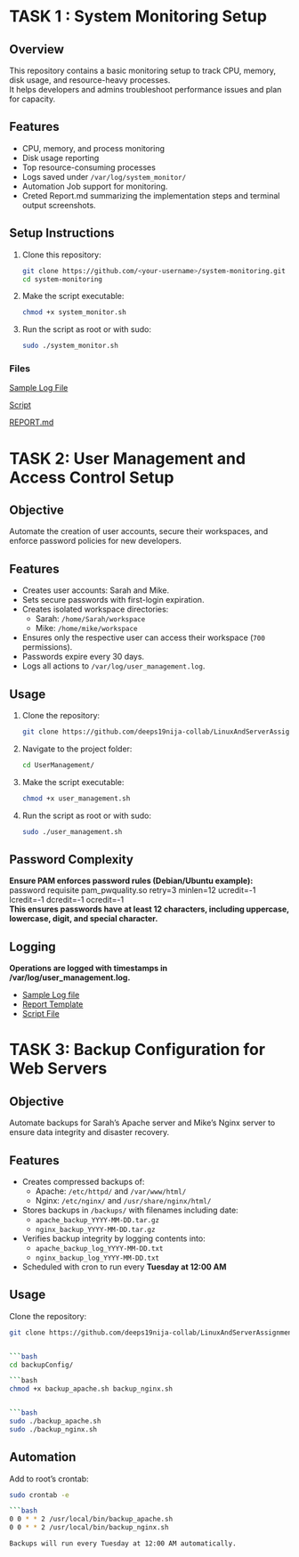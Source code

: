 
# TASK 1 : System Monitoring Setup

## Overview
This repository contains a basic monitoring setup to track CPU, memory, disk usage, and resource-heavy processes.  
It helps developers and admins troubleshoot performance issues and plan for capacity.

## Features
- CPU, memory, and process monitoring
- Disk usage reporting
- Top resource-consuming processes
- Logs saved under `/var/log/system_monitor/`
- Automation Job support for monitoring.
- Creted Report.md summarizing the implementation steps and terminal output screenshots.  

## Setup Instructions
1. Clone this repository:
   ```bash
   git clone https://github.com/<your-username>/system-monitoring.git
   cd system-monitoring
2. Make the script executable:
   ```bash
   chmod +x system_monitor.sh
   
4. Run the script as root or with sudo:
   ```bash
   sudo ./system_monitor.sh

   ```
### Files
[Sample Log File](https://github.com/deeps19nija-collab/LinuxAndServerAssignment/blob/main/monitoring/system_report_2025-09-14_15-38.log)  

[Script](https://github.com/deeps19nija-collab/LinuxAndServerAssignment/blob/main/monitoring/system_monitor.sh)  

[REPORT.md](https://github.com/deeps19nija-collab/LinuxAndServerAssignment/blob/main/monitoring/REPORT.md)  

   

# TASK 2: User Management and Access Control Setup

## Objective
Automate the creation of user accounts, secure their workspaces, and enforce password policies for new developers.

## Features
- Creates user accounts: Sarah and Mike.
- Sets secure passwords with first-login expiration.
- Creates isolated workspace directories:
  - Sarah: `/home/Sarah/workspace`
  - Mike: `/home/mike/workspace`
- Ensures only the respective user can access their workspace (`700` permissions).
- Passwords expire every 30 days.
- Logs all actions to `/var/log/user_management.log`.

## Usage
1. Clone the repository:
   ```bash
   git clone https://github.com/deeps19nija-collab/LinuxAndServerAssignment.git

2. Navigate to the project folder: 
   ```bash
   cd UserManagement/

3. Make the script executable:
   ```bash
   chmod +x user_management.sh

4. Run the script as root or with sudo:  
   ```bash
   sudo ./user_management.sh

## Password Complexity  

**Ensure PAM enforces password rules (Debian/Ubuntu example):**  
password requisite pam_pwquality.so retry=3 minlen=12 ucredit=-1 lcredit=-1 dcredit=-1 ocredit=-1  
**This ensures passwords have at least 12 characters, including uppercase, lowercase, digit, and special character.**  

## Logging
**Operations are logged with timestamps in /var/log/user_management.log.**  

- [Sample Log file](https://github.com/deeps19nija-collab/LinuxAndServerAssignment/blob/main/UserManagement/user_management.log)
- [Report Template](https://github.com/deeps19nija-collab/LinuxAndServerAssignment/blob/main/UserManagement/USERMGMTREPORT.md)
- [Script File](https://github.com/deeps19nija-collab/LinuxAndServerAssignment/blob/main/UserManagement/user_management.sh)

# TASK 3: Backup Configuration for Web Servers

## Objective
Automate backups for Sarah’s Apache server and Mike’s Nginx server to ensure data integrity and disaster recovery.

## Features
- Creates compressed backups of:
  - Apache: `/etc/httpd/` and `/var/www/html/`
  - Nginx: `/etc/nginx/` and `/usr/share/nginx/html/`
- Stores backups in `/backups/` with filenames including date:
  - `apache_backup_YYYY-MM-DD.tar.gz`
  - `nginx_backup_YYYY-MM-DD.tar.gz`
- Verifies backup integrity by logging contents into:
  - `apache_backup_log_YYYY-MM-DD.txt`
  - `nginx_backup_log_YYYY-MM-DD.txt`
- Scheduled with cron to run every **Tuesday at 12:00 AM**

## Usage
Clone the repository:
```bash
git clone https://github.com/deeps19nija-collab/LinuxAndServerAssignment.git


```bash
cd backupConfig/

```bash
chmod +x backup_apache.sh backup_nginx.sh


```bash
sudo ./backup_apache.sh  
sudo ./backup_nginx.sh


```
## Automation
Add to root’s crontab:  
```bash
sudo crontab -e  

```bash
0 0 * * 2 /usr/local/bin/backup_apache.sh  
0 0 * * 2 /usr/local/bin/backup_nginx.sh  

Backups will run every Tuesday at 12:00 AM automatically.  







